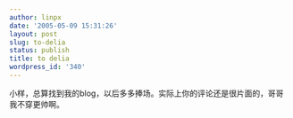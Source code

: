 ```yaml
---
author: linpx
date: '2005-05-09 15:31:26'
layout: post
slug: to-delia
status: publish
title: to delia
wordpress_id: '340'
---
```


小样，总算找到我的blog，以后多多捧场。实际上你的评论还是很片面的，哥哥我不穿更帅啊。

